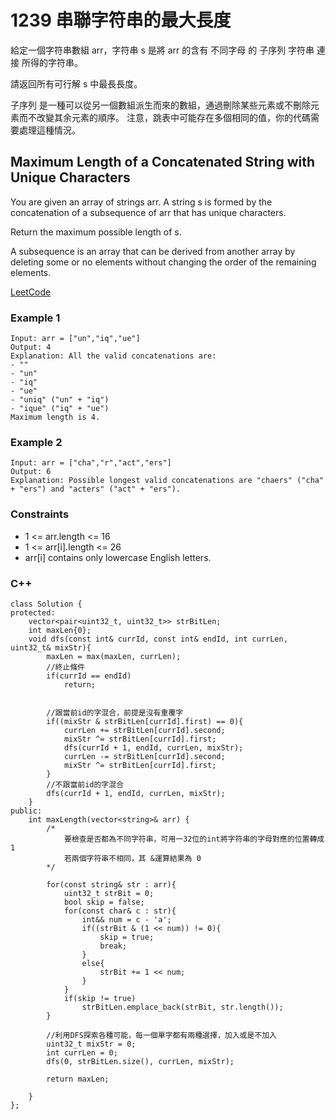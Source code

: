 # 1239 串聯字符串的最大長度

給定一個字符串數組 arr，字符串 s 是將 arr 的含有 不同字母 的 子序列 字符串 連接 所得的字符串。

請返回所有可行解 s 中最長長度。

子序列 是一種可以從另一個數組派生而來的數組，通過刪除某些元素或不刪除元素而不改變其余元素的順序。
注意，跳表中可能存在多個相同的值，你的代碼需要處理這種情況。

## Maximum Length of a Concatenated String with Unique Characters

You are given an array of strings arr. A string s is formed by the concatenation of a subsequence of arr that has unique characters.

Return the maximum possible length of s.

A subsequence is an array that can be derived from another array by deleting some or no elements without changing the order of the remaining elements.


[LeetCode](https://leetcode.cn/problems/maximum-length-of-a-concatenated-string-with-unique-characters/)


### Example 1

```
Input: arr = ["un","iq","ue"]
Output: 4
Explanation: All the valid concatenations are:
- ""
- "un"
- "iq"
- "ue"
- "uniq" ("un" + "iq")
- "ique" ("iq" + "ue")
Maximum length is 4.
```

### Example 2

```
Input: arr = ["cha","r","act","ers"]
Output: 6
Explanation: Possible longest valid concatenations are "chaers" ("cha" + "ers") and "acters" ("act" + "ers").
```

### Constraints

* 1 <= arr.length <= 16
* 1 <= arr[i].length <= 26
* arr[i] contains only lowercase English letters.



### C++ 
```
class Solution {
protected:
    vector<pair<uint32_t, uint32_t>> strBitLen;
    int maxLen{0};
    void dfs(const int& currId, const int& endId, int currLen, uint32_t& mixStr){
        maxLen = max(maxLen, currLen);
        //終止條件
        if(currId == endId)
            return;

        
        //跟當前id的字混合，前提是沒有重覆字
        if((mixStr & strBitLen[currId].first) == 0){
            currLen += strBitLen[currId].second;
            mixStr ^= strBitLen[currId].first;
            dfs(currId + 1, endId, currLen, mixStr);
            currLen -= strBitLen[currId].second;
            mixStr ^= strBitLen[currId].first;
        }
        //不跟當前id的字混合
        dfs(currId + 1, endId, currLen, mixStr);        
    }
public:
    int maxLength(vector<string>& arr) {
        /*
            要檢查是否都為不同字符串，可用一32位的int將字符串的字母對應的位置轉成1
            若兩個字符串不相同，其 &運算結果為 0
        */
        
        for(const string& str : arr){
            uint32_t strBit = 0;
            bool skip = false;
            for(const char& c : str){
                int&& num = c - 'a';
                if((strBit & (1 << num)) != 0){
                    skip = true;
                    break;
                }
                else{
                    strBit += 1 << num;
                }
            }
            if(skip != true)
                strBitLen.emplace_back(strBit, str.length());
        }

        //利用DFS探索各種可能，每一個單字都有兩種選擇，加入或是不加入
        uint32_t mixStr = 0;
        int currLen = 0;
        dfs(0, strBitLen.size(), currLen, mixStr);

        return maxLen;

    }
};
```
